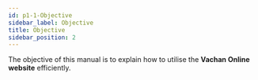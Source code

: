 ```yaml
---
id: p1-1-Objective
sidebar_label: Objective
title: Objective
sidebar_position: 2
---
```

The objective of this manual is to explain how to utilise the **Vachan Online website** efficiently.
